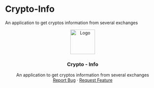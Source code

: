 # Crypto-Info
 An application to get cryptos information from several exchanges 

<div align="center">
  <a href="https://github.com/JavierColmenares/Crypto-Info">
    <img src="https://user-images.githubusercontent.com/59014683/149761861-583e714d-e130-4e7c-b4c9-385121b5d8f3.png" alt="Logo" width="80" height="80">
  </a>

  <h3 align="center">Crypto - Info</h3>

  <p align="center">
    An application to get cryptos information from several exchanges
    <br />
    <a href="https://github.com/JavierColmenares/Crypto-Info/issues">Report Bug</a>
    ·
    <a href="https://github.com/JavierColmenares/Crypto-Info/issues">Request Feature</a>
  </p>
</div>
